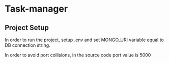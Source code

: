 # Task-manager
## Project Setup

In order to run the project, setup .env and set MONGO_URI variable equal to DB connection string.

In order to avoid port collisions, in the source code port value is 5000